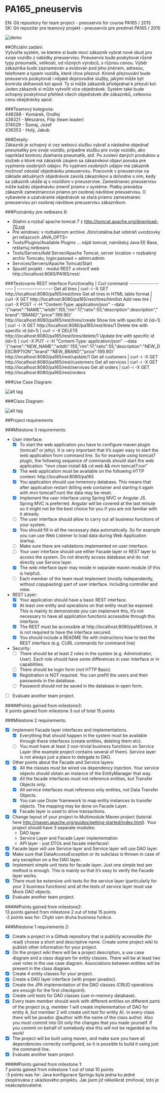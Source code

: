 # PA165_pneuservis  
EN: Git repository for team project - pneuservis for course PA165 / 2015  
SK: Git repozitár pre teamový projekt - pneuservis pre predmet PA165 / 2015  

![demo](not_like_this.gif)  

##Oficiální zadání:  
Vytvořte systém, ve kterém si bude moci zákazník vybrat nové obutí pro svoje vozidlo z nabídky pneuservisu. Pneuservis bude poskytovat různé typy pneumatik, velikosti, od různých výrobců, s různou cenou. Výběr zákazníka bude zaznamenán a evidován pod jeho jménem, adresou, telefonem a typem vozidla, které chce přezout. Kromě přezouvání bude pneuservis poskytovat i nějaké doprovodné služby, jakými může být kontrola sbíhavosti kol apod. Ty si může zákazník přiobjednat k přezutí kol. Jeden zákazník si může vytvořit více objednávek. Systém také bude schopný poskytnout přehled všech objednávek dle zákazníků, celkovou cenu obejdnávky apod.

###Teamový kolegovia:  
448288 - Komárek, Ondřej  
436321 - Mészáros, Filip (team leader)  
374029 - Šumaj, Jozef  
436353 - Holý, Jakub  

###Detaily:  
Zákazník je schopný si cez webovú službu vybrať a následne objednať pneumatiky pre svoje vozidlo, prípadne službu pre svoje vozidlo, ako napríklad kontrolu zbiehania pneumatík, atď. Po zvolení daných produktov a služieb o ktoré má zákazník záujem sa zákazníkovi objaví ponuka pre vyplnenie osobných údajov. Po vyplnení osobných údajov má zákazník možnosť odoslať objednávku pneuservisu. Pracovník v pneuservise na základe aktuálnych objednávok zavolá zákazníkovi a dohodne s ním, kedy sa zákazník ukáže aj s vozidlom v pneuservise. Zamestnanec pneuservisu môže každú objednávku zmeniť priamo v systéme. Platby prevádza zákazník zamestnancovi priamo pri osobnej návšteve pneuservisu. O vybavenie a uzatváranie objednávok sa stará priamo zamestnanec pneuservisu pri osobnej návšteve pneuservisu zákazníkom. 

###Poznámky pre netbeans 8:  
- Stiahni a rozbaľ apache tomcat 7 z http://tomcat.apache.org/download-70.cgi 
- Pre windows: v rozbalenom archíve ./bin/catalina.bat odstráň uvodzovky pri reťazcoch JAVA_OPTS=
- Tools/Plugins/Available Plugins ... nájdi tomcat, nainštaluj Java EE Base, reštartuj netbeans 
- Tools/Servers/Add Server/Apache Tomcat, server location = rozbalený archív Tomcatu, login:passwd = admin:admin
- Services/Servers/Apache Tomcat/Start
- Spustiť projekt - modul REST a otvoriť web http://localhost:8080/PA165/rest/

###Testovanie REST interface
Functionality       |      Curl command
------------------- | ------------------
Get all tires       | curl -i -X GET http://localhost:8080/pa165/rest/tires
Get all tires in HTML table format  | curl -X GET http://localhost:8080/pa165/rest/tires/htmllist
Add new tire        | curl -X POST -i -H "Content-Type: application/json" --data '{"name":"NAME","witdh":155,"rim":17,"ratio":55,"description":description","brand":"BRAND","price":199.90}' http://localhost:8080/pa165/rest/tires/create
Show tire with specific id (id=1)   |  curl -i -X GET http://localhost:8080/pa165/rest/tires/1
Delete tire with specific id (id=1) |  curl -i -X DELETE http://localhost:8080/pa165/rest/tires/delete/1
Update tire with specific id (id=1) |  curl -X PUT -i -H "Content-Type: application/json" --data '{"name":"NEW_NAME","witdh":155,"rim":17,"ratio":55,"description":"NEW_DESCRIPTION","brand":"NEW_BRAND","price":199.90}' http://localhost:8080/pa165/rest/update/1
Get all customers   | curl -i -X GET http://localhost:8080/pa165/rest/customers
Get all services    | curl -i -X GET http://localhost:8080/pa165/rest/services
Get all orders      | curl -i -X GET http://localhost:8080/pa165/rest/orders

###Use Case Diagram:

![alt tag](use_case_diagram.jpg)  


###Class Diagram: 

![alt tag](class_diagram.jpg)


##Project requirements


###Milestone 3 requirements:  
- User interface:
   - [x] To start the web application you have to configure maven plugin (tomcat7 or jetty). 
   It is very important that it’s super easy to start the web application from command line. 
   So for example using tomcat7 plugin, the following sequence of commands should start the web application: 
   “mvn clean install && cd web && mvn tomcat7:run”
   - [x] The web application must be available on the following HTTP context: http://localhost:8080/pa165
   - [x] You application should use in­memory database. 
   This means that after application restart (killing web container and starting it again with mvn tomcat7:run) the data may be reset.
   - [x] Implement the user interface using Spring MVC or Angular JS. Spring MVC is preferred. 
   Angular will be covered at the last minute so it might not be the best choice for you if you are not familiar with it already.
   - [ ] The user interface should allow to carry out all business functions of your system.
   - [x] You should fill in all the necessary data automatically. So for example you can use Web Listener to load data during Web Application startup.
   - [ ] Make sure there are validations implemented on user interface.
   - [ ] Your user interface should use either Facade layer or REST layer to access the system. Do not directly access database and do not directly use Service layer.
   - [x] The web interface layer may reside in separate maven module (if this is helpful).
   - [ ] Each member of the team must implement (mostly independently, without copy­pasting) part of user interface. Including controller and view.
- REST Layer:
   - [x] Your application should have a basic REST interface.
   - [x] At least one entity and operations on that entity must be exposed.
   This is mainly to demonstrate you can implement this, it’s not necessary to have all application functions accessible through this interface.
   - [x] The REST must be accessible at http://localhost:8080/pa165/rest. It is not required to have the interface secured.
   - [x] You should include a README file with instructions how to test the REST interface (e.g. CURL commands for command line)
- Security:
   - [ ] There should be at least 2 roles in the system (e.g. Administrator, User). 
   Each role should have some differences in user interface or in capabilities.
   - [ ] There should be login form (not HTTP Basic)
   - [x] Registration is NOT required. You can prefill the users and their passwords in the database.
   - [ ] Password should not be saved in the database in open form.
- [ ] Evaluate another team project.

#####Points gained from milestone3:  
X points gained from milestone 3 out of total 15 points  


###Milestone 2 requirements:  
- [x] Implement Facade layer interfaces and implementations.
   - [x] Everything that should happen in the system must be available through these interfaces (create entities, deleting them etc).
   - [ ] You must have at least 2 non-trivial business functions on Service Layer (the example project contains several of them). Service layer is not always just a place to delegate to DAO.
- [x] Other points about the Facade and Service layers:
   - [x] All the classes must be wired via dependency injection. Your service objects should obtain an instance of the EntityManager that way.
   - [x] All the facade interfaces must not reference entities, but Transfer Objects only.
   - [x] All service interfaces must reference only entities, not Data Transfer Objects.
   - [x] You can use Dozer framework to map entity instances to transfer objects. The mapping may be done on Facade Layer.
   - [x] Facade layer is used to drive transactions.
- [x] Change layout of your project to Multimodule Maven project (tutorial here http://maven.apache.org/guides/getting-started/index.html). Your project should have 3 separate modules:
   - DAO layer
   - Service Layer and Facade Layer implementation
   - API layer - just DTOs and facade interfaces!
- [x] Facade layer will use Service layer and Service layer will use DAO layer.
- [x] Make sure that DataAccessException or its subclass is thrown in case of any exception on a the DAO layer.
- [x] Implement simple unit tests for facade layer. Just one simple test per method is enough. This is mainly so that it’s easy to verify the Facade layer works.
- [x] There must be extensive unit tests for the service layer (particularly for your 2 business functions) and all the tests of service layer must use Mock DAO objects.
- [x] Evaluate another team project.

#####Points gained from milestone2:  
13 points gained from milestone 2 out of total 15 points  
-2 points was for: Chybi vam druha business funkce.  

###Milestone 1 requirements 2:  
- [x] Create a project in a Github repository that is publicly accessible (for read) choose a short and descriptive name. Create some project wiki to publish other information for your project.
- [x] On the project wiki there will be a project description, a use case diagram and a class diagram for entity classes. There will be at least two user roles in the use case diagram. Associations between entities will be present in the class diagram.  
- [x] Create 4 entity classes for your project.
- [x] Create a DAO layer interface (with proper javadoc).
- [x] Create the JPA implementation of the DAO classes (CRUD operations are enough for the first checkpoint).
- [x] Create unit tests for DAO classes (use in-memory database).
- [x] Every team member should work with different entities on different parts of the project (e.g. member 1 will create implementation of DAO for entity A, but member 2 will create unit test for entity A). In every class there will  be javadoc @author with the name of the class author. Also you must commit into Git only the changes that you made yourself. If you commit on behalf of somebody else this will not be regarded as his work!
- [x] The project will be built using maven, and make sure you have all dependencies correctly configured, so it is possible to build it using just the command line.
- [x] Evaluate another team project.

#####Points gained from milestone 1:  
7 points gained from milestone 1 out of total 10 points   
-3 points was for: Java konfigurace Springu byla jedna ku jedné zkopírována z ukázkového projektu. Jak jsem již několikrát zmiňoval, toto je neakceptovatelné.  